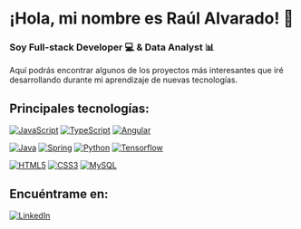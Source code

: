 # ¡Hola, mi nombre es Raúl Alvarado! 👋
### Soy Full-stack Developer 💻 & Data Analyst 📊
<p>Aquí podrás encontrar algunos de los proyectos más interesantes que iré desarrollando durante mi aprendizaje de nuevas tecnologías.</p>

<!-- Iconos de https://simpleicons.org/?q=types -->

## Principales tecnologías:
[![JavaScript](https://img.shields.io/badge/JavaScript-F7DF1E?style=for-the-badge&logo=javascript&logoColor=white&labelColor=101010)]()
[![TypeScript](https://img.shields.io/badge/TypeScript-3178C6?style=for-the-badge&logo=TypeScript&logoColor=white&labelColor=101010)]()
[![Angular](https://img.shields.io/badge/angular-red?style=for-the-badge&logo=angular&logoColor=white&labelColor=101010)]()
<br>

[![Java](https://img.shields.io/badge/Java-007396?style=for-the-badge&logo=openjdk&logoColor=white&labelColor=101010)]()
[![Spring](https://img.shields.io/badge/Spring-6db33f?style=for-the-badge&logo=spring&logoColor=white&labelColor=101010)]()
[![Python](https://img.shields.io/badge/Python-yellow?style=for-the-badge&logo=python&logoColor=white&labelColor=101010)]()
[![Tensorflow](https://img.shields.io/badge/Tensorflow-red?style=for-the-badge&logo=Tensorflow&logoColor=white&labelColor=101010)]()
<br>

[![HTML5](https://img.shields.io/badge/html5-E34F26?style=for-the-badge&logo=html5&logoColor=white&labelColor=101010)]()
[![CSS3](https://img.shields.io/badge/CSS3-1572B6?style=for-the-badge&logo=CSS3&logoColor=white&labelColor=101010)]()
[![MySQL](https://img.shields.io/badge/MySQL-4479A1?style=for-the-badge&logo=mysql&logoColor=white&labelColor=101010)]()
</br>

## Encuéntrame en:

[![LinkedIn](https://img.shields.io/badge/LinkedIn-Raúl_Alvarado-0077B5?style=for-the-badge&logo=linkedin&logoColor=white&labelColor=101010)](https://www.linkedin.com/in/raul-alvarado/)
